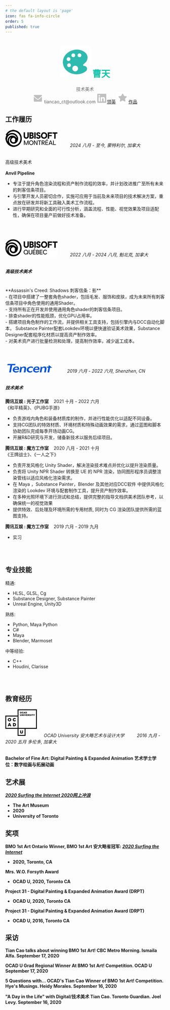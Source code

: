 ```yaml
---
# the default layout is 'page'
icon: fas fa-info-circle
order: 5
published: true
---
```


<!-- > Add Markdown syntax content to file `_tabs/about.md`{: .filepath } and it will show up on this page.
{: .prompt-tip } -->
# <center><img src="/images/color-palette.svg" ><span style="color: #0fc2aa"> 曹天 </span></center>
<center><span style="color: #666666"> 技术美术</span></center>
<center><img src="/images/email-fill.svg"><span style="color: #666666"> tiancao_ct@outlook.com <img src="/images/linkedin.svg"><a href="https://www.linkedin.com/in/tian-cao-281096135/">领英</a> <img src="/images/star_fill.svg"><a href="https://tianc377.github.io/">作品</a> </span></center>


## 工作履历


###### <img src = "/images/Ubisoft_Montreal_Logo.png"> &nbsp;&nbsp;&nbsp;&nbsp;&nbsp;&nbsp;&nbsp;&nbsp;   2024 八月 - 至今, 蒙特利尔, 加拿大

高级技术美术 <br/>
<br/>
**Anvil Pipeline**
- 专注于提升角色渲染流程和资产制作流程的效率，并计划改进推广至所有未来的刺客信条项目。
- 与引擎开发人员密切合作，实施可应用于当前及未来项目的技术解决方案，重点放在研发并将新工具融入美术工作流程。
- 进行早期研究和全面的可行性分析，涵盖流程、性能、视觉效果及项目适配性，确保在项目量产前做好技术准备。
<br/>
<br/>


###### <img src = "/images/Ubisoft_Quebec_Logo.png"> &nbsp;&nbsp;&nbsp;&nbsp;&nbsp;&nbsp;&nbsp;&nbsp;    2022 八月 - 2024 八月, 魁北克, 加拿大

##### 高级技术美术 <br/>
<br/>
**Assassin's Creed: Shadows 刺客信条：影** <br/>
- 在项目中搭建了一整套角色shader，包括毛发、服饰和皮肤，成为未来所有刺客信条项目中角色使用的通用Shader。<br>
- 支持所有正在开发并使用通用角色shader的刺客信条项目。<br>
- 排查shader的性能瓶颈，优化GPU占用率。<br>
- 搭建项目角色制作的工作流，并提供相关工具支持，包括引擎内与DCC自动化脚本，
    Substance Painter配套Lookdev环境以便快速验证美术效果，Substance Designer配套程序化材质以提高资产制作效率。<br>
- 对美术资产进行批量检测和处理，提高制作效率，减少返工成本。<br>
                
<br/>
<br/>

###### <img src = "/images/03_Tencent_English logo.png"> &nbsp;&nbsp;&nbsp;&nbsp;&nbsp;&nbsp;&nbsp;&nbsp;  2019 六月 - 2022 六月, Shenzhen, CN

##### 技术美术 <br/> 

**腾讯互娱 : 光子工作室** &nbsp;&nbsp; 2021 十月 - 2022 六月<br/> 
《和平精英》、《PUBG手游》<br/> 
- 负责游戏内角色和装备材质库的制作，并进行性能优化以适配不同设备。
- 支持CG团队的特效材质、环境材质和特殊动画效果的需求，通过蓝图和脚本协助团队完成每季开场动画CG。
- 开展R&D研究与开发，储备新技术以服务后续项目。


**腾讯互娱 : 魔方工作室** &nbsp;&nbsp; 2020 八月 - 2021 十月<br/> 
《王牌战士》、《一人之下》<br/> 

- 负责开发风格化 Unity Shader，解决渲染技术难点并优化以提升渲染质量。
- 负责将 Unity NPR Shader 转换至 UE 的 NPR 渲染，协同图形程序员调整渲染管线以适应风格化渲染需求。
- 在 Maya ，Substance Painter，Blender 及其他对应DCC软件 中提供风格化渲染的 Lookdev 环境与配套制作工具，提升资产制作效率。
- 在多种光照环境下进行测试和总结，提供完整的指导文档供美术团队参考，以确保统一的视觉效果
- 提供特效、后处理及环境所需的专用材质, 同时为 CG 渲染团队提供所需的蓝图支持。

**腾讯互娱 : 魔方工作室** &nbsp;&nbsp; 2019 六月 - 2019 九月
- 实习

<br/>
<br/>

## 专业技能

精通:
- HLSL, GLSL, Cg<br>
- Substance Designer, Substance Painter<br>
- Unreal Engine, Unity3D <br>

熟练:
- Python, Maya Python<br>
- C#<br>
- Maya <br>
- Blender, Marmoset<br>

中等经验:
- C++<br>
- Houdini, Clarisse<br>

<br/>
<br/>

## 教育经历

###### <img src = "/images/OCAD_University_Logo.png"> &nbsp;&nbsp; OCAD University 安大略艺术与设计大学 &nbsp;&nbsp;&nbsp;&nbsp;&nbsp;&nbsp;&nbsp;&nbsp; 2016 九月 - 2020 五月  多伦多, 加拿大
**Bachelor of Fine Art: Digital Painting & Expanded Animation 艺术学士学位：数字绘画与拓展动画**

## 艺术展

<b><i><a href="https://caoaurora.wixsite.com/surfingtheinternet">2020 Surfing the Internet 2020网上冲浪</a></i>
- The Art Museum 
- 2020
- University of Toronto

## 奖项

**BMO 1st Art Ontario Winner, BMO 1st Art 安大略省冠军**: <b><i><a href="https://caoaurora.wixsite.com/surfingtheinternet">2020 Surfing the Internet</a></i> 
- 2020, Toronto, CA

**Mrs. W.O. Forsyth Award**
- OCAD U, 2020, Toronto CA

**Project 31 - Digital Painting & Expanded Animation Award (DRPT)**
- OCAD U, 2020, Toronto CA

**Project 31 - Digital Painting & Expanded Animation Award (DRPT)**
- OCAD U, 2016, Toronto CA 


## 采访

**Tian Cao talks about winning BMO 1st Art!** CBC Metro Morning. Ismaila Alfa. September 17, 2020

**OCAD U Grad Regional Winner At BMO 1st Art! Competition.** OCAD U September 17, 2020

**5 Questions with… OCAD's Tian Cao Winner of BMO 1st Art! Competition.** Hye's Musings. Heidy Morales. September 16, 2020

**"A Day in the Life" with Digital/技术美术 Tian Cao.** Toronto Guardian. Joel Levy. September 16, 2020


<br/>
<br/>
<br/>
<br/>

